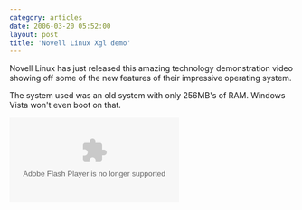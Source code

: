 ```yaml
---
category: articles
date: 2006-03-20 05:52:00
layout: post
title: 'Novell Linux Xgl demo'
---
```


<p>Novell Linux has just released this amazing technology demonstration video showing off some of the new features of their impressive operating system.</p>

<p>The system used was an old system with only 256MB's of RAM. Windows Vista won't even boot on that.</p>

<embed id="VideoPlayback" align="middle" type="application/x-shockwave-flash" src="http://video.google.com/googleplayer.swf?videoUrl=http%3A%2F%2Fvp.video.google.com%2Fvideodownload%3Fversion%3D0%26secureurl%3DpAAAAA_zl6aYa1CuvSvb35GJGWdDMmF30inAlwJytoSFWVLSWYxD-7UNY-fsvmnxsueNE2_18HaIfN8z1O2FB_SdlZTj3DtLvAusz-8n98hfzzeJD7z8zn95kIiX2q1xbtUKEtHBblULwCYqFiwk6YUq9JGD6TEpKv8nAOzY5oY8166bR2k2Jwex96LR9Nwb6zyIW70yHRhFDcvKu5UEfyNI6EJLRlIHURTT9OBRaQNMyuBD%26sigh%3DMoj_iqIB-WqkRTcxqnnG4Gpbwek%26begin%3D0%26len%3D703102%26docid%3D-199899523054020719&thumbnailUrl=http%3A%2F%2Fvideo.google.com%2FThumbnailServer%3Fcontentid%3D92a5a9f497dfc361%26second%3D5%26itag%3Dw320%26urlcreated%3D1142851143%26sigh%3DjcndfWZkc05pS7TjbYVu6E2hgBI&playerId=-199899523054020719" allowScriptAccess="sameDomain" quality="best" bgcolor="#ffffff" scale="noScale" wmode="window" salign="TL"  FlashVars="playerMode=embedded" >
